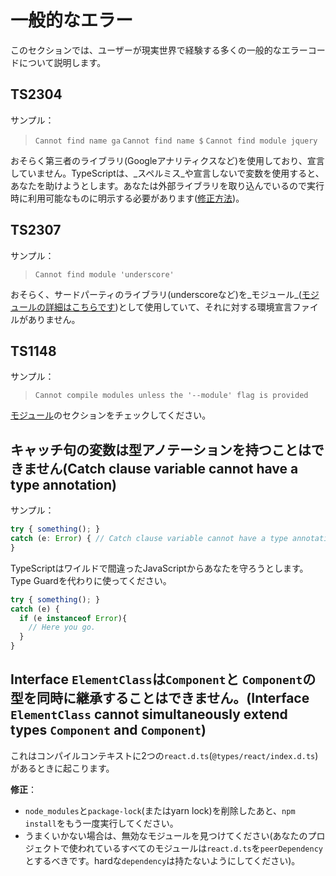# 一般的なエラー

このセクションでは、ユーザーが現実世界で経験する多くの一般的なエラーコードについて説明します。

## TS2304

サンプル：

> `Cannot find name ga` `Cannot find name $` `Cannot find module jquery`

おそらく第三者のライブラリ\(Googleアナリティクスなど\)を使用しており、宣言していません。TypeScriptは、_スペルミス_や宣言しないで変数を使用すると、あなたを助けようとします。あなたは外部ライブラリを取り込んでいるので実行時に利用可能なものに明示する必要があります\([修正方法](../type-system/intro/d.ts.md)\)。

## TS2307

サンプル：

> `Cannot find module 'underscore'`

おそらく、サードパーティのライブラリ\(underscoreなど\)を_モジュール_\([モジュールの詳細はこちらです](../project/modules/)\)として使用していて、それに対する環境宣言ファイルがありません。

## TS1148

サンプル：

> `Cannot compile modules unless the '--module' flag is provided`

[モジュール](../project/modules/)のセクションをチェックしてください。

## キャッチ句の変数は型アノテーションを持つことはできません\(Catch clause variable cannot have a type annotation\)

サンプル：

```javascript
try { something(); }
catch (e: Error) { // Catch clause variable cannot have a type annotation
}
```

TypeScriptはワイルドで間違ったJavaScriptからあなたを守ろうとします。Type Guardを代わりに使ってください。

```javascript
try { something(); }
catch (e) {
  if (e instanceof Error){
    // Here you go.
  }
}
```

## Interface `ElementClass`は`Component`と `Component`の型を同時に継承することはできません。\(Interface `ElementClass` cannot simultaneously extend types `Component` and `Component`\)

これはコンパイルコンテキストに2つの`react.d.ts`\(`@types/react/index.d.ts`\)があるときに起こります。

**修正**：

* `node_modules`と`package-lock`\(またはyarn lock\)を削除したあと、`npm install`をもう一度実行してください。
* うまくいかない場合は、無効なモジュールを見つけてください\(あなたのプロジェクトで使われているすべてのモジュールは`react.d.ts`を`peerDependency`とするべきです。hardな`dependency`は持たないようにしてください\)。
